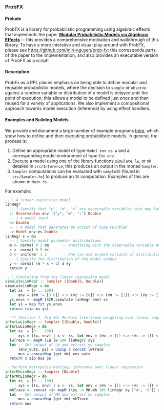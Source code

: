 ### ProbFX

#### Prelude
ProbFX is a library for probabilistic programming using algebraic effects that implements the paper [**Modular Probabilistic Models via Algebraic Effects**](https://github.com/min-nguyen/prob-fx/blob/master/paper.pdf) -- this provides a comprehensive motivation and walkthrough of this library. To have a more interative and visual play-around with ProbFX, please see https://github.com/min-nguyen/prob-fx: this corresponds parts of the paper to the implementation, and also provides an executable version of ProbFX as a script!

#### Description
ProbFx as a PPL places emphasis on being able to define modular and reusable probabilistic models, where the decision to `sample` or `observe` against a random variable or distribution of a model is delayed until the point of execution; this allows a model to be defined just *once* and then reused for a variety of applications. We also implement a compositional approach towards model execution (inference) by using effect handlers. 

#### Examples and Building Models

We provide and document a large number of example programs [here](https://github.com/min-nguyen/prob-fx/tree/hackage/examples), which show how to define and then executing probabilistic models. In general, the process is:

1. Define an appropriate model of type `Model env es a` and a corresponding model environment of type `Env env`.
2. Execute a model using one of the library functions `simulate`, `lw`, or `mh` detailed in `src/Inference`; this produces an output in the monad `Sampler`.
3. `Sampler` computations can be evaluated with `sampleIO` (found in `src/Sampler.hs`) to produce an `IO` computation. Examples of this are shown in `Main.hs`.

For example:
```haskell 
-- | A linear regression model
linRegr 
  -- | Specify that "y", "m", "c" are observable variables that may later be provided observed values of type @Double@.
  :: Observables env '["y", "m", "c"] Double  
  -- | A model input
  => Double 
  -- | A model that generates an output of type @Double@ 
  -> Model env es Double
linRegr x = do
  -- | Specify model parameter distributions
  m <- normal 0 3 #m      -- Annotating with the observable variable #m lets us later provide observed values for m
  c <- normal 0 5 #c
  σ <- uniform' 1 3       -- One can use primed variants of distributions to disable later providing observed values to that variable
  -- | Specify the distribution of the model output
  y <- normal (m * x + c) σ #y
  return y

-- | Simulating from the linear regression model
simulateLinRegr :: Sampler [(Double, Double)]
simulateLinRegr = do
  let xs  = [0 .. 100]
      env = (#m := [3.0]) <:> (#c := [0]) <:> (#σ := [1]) <:> (#y := []) <:> nil
  ys_envs <- mapM (SIM.simulate linRegr env) xs
  let ys = map fst ys_envs
  return (zip xs ys)

-- ** (Section 1, Fig 1b) Perform likelihood weighting over linear regression; returns sampled mu values and associated likelihood weightings
inferLwLinRegr :: Sampler [(Double, Double)]
inferLwLinRegr = do
  let xs  = [0 .. 100]
      xys = [(x, env) | x <- xs, let env = (#m := []) <:> (#c := []) <:> (#σ := []) <:> (#y := [3*x]) <:> nil]
  lwTrace <- mapM (LW.lw 200 linRegr) xys
  let -- Get output of LW and extract mu samples
      (env_outs, ps) = unzip $ concat lwTrace
      mus = concatMap (get #m) env_outs
  return $ zip mus ps

-- Perform Metropolis-Hastings inference over linear regression
inferMhLinRegr :: Sampler [Double]
inferMhLinRegr = do
  let xs  = [0 .. 100]
      xys = [(x, env) | x <- xs, let env = (#m := []) <:> (#c := []) <:> (#σ := []) <:> (#y := [3*x]) <:> nil]
  mhTrace <- concat <$> mapM (\xy -> MH.mh 100 linRegr xy ["m", "c"]) xys
  let -- Get output of MH and extract mu samples
      mus = concatMap (get #m) mhTrace
  return mus
```
